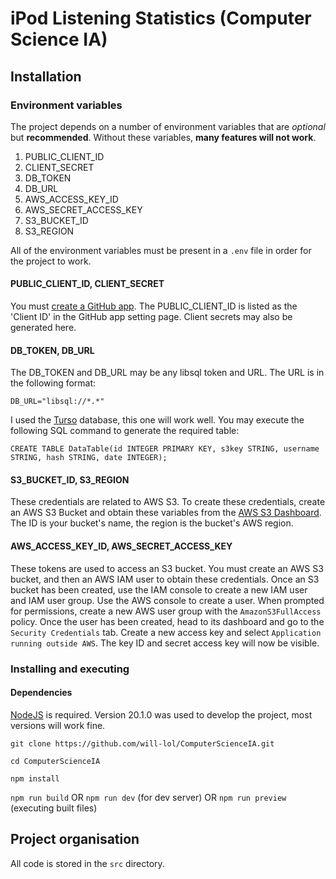# iPod Listening Statistics (Computer Science IA)
## Installation
### Environment variables
The project depends on a number of environment variables that are *optional* but **recommended**. Without these variables, **many features will not work**. 

1. PUBLIC_CLIENT_ID
2. CLIENT_SECRET
3. DB_TOKEN
4. DB_URL
5. AWS_ACCESS_KEY_ID
6. AWS_SECRET_ACCESS_KEY
7. S3_BUCKET_ID
8. S3_REGION

All of the environment variables must be present in a `.env` file in order for the project to work.

#### PUBLIC_CLIENT_ID, CLIENT_SECRET
You must [create a GitHub app](https://docs.github.com/en/apps/creating-github-apps/registering-a-github-app/registering-a-github-app). The PUBLIC_CLIENT_ID is listed as the 'Client ID' in the GitHub app setting page. Client secrets may also be generated here.

#### DB_TOKEN, DB_URL
The DB_TOKEN and DB_URL may be any libsql token and URL. The URL is in the following format:

`DB_URL="libsql://*.*"`

I used the [Turso](https://turso.tech/) database, this one will work well. 
You may execute the following SQL command to generate the required table:

`CREATE TABLE DataTable(id INTEGER PRIMARY KEY, s3key STRING, username STRING, hash STRING, date INTEGER);`

#### S3_BUCKET_ID, S3_REGION
These credentials are related to AWS S3. To create these credentials, create an AWS S3 Bucket and obtain these variables from the [AWS S3 Dashboard](https://s3.console.aws.amazon.com/s3/home). The ID is your bucket's name, the region is the bucket's AWS region. 

#### AWS_ACCESS_KEY_ID, AWS_SECRET_ACCESS_KEY
These tokens are used to access an S3 bucket. You must create an AWS S3 bucket, and then an AWS IAM user to obtain these credentials. Once an S3 bucket has been created, use the IAM console to create a new IAM user and IAM user group. Use the AWS console to create a user. When prompted for permissions, create a new AWS user group with the `AmazonS3FullAccess` policy. Once the user has been created, head to its dashboard and go to the `Security Credentials` tab. Create a new access key and select `Application running outside AWS`. The key ID and secret access key will now be visible.

### Installing and executing
#### Dependencies 
[NodeJS](https://nodejs.org/en) is required. Version 20.1.0 was used to develop the project, most versions will work fine.

`git clone https://github.com/will-lol/ComputerScienceIA.git`

`cd ComputerScienceIA`

`npm install`

`npm run build` OR `npm run dev` (for dev server) OR `npm run preview` (executing built files) 

## Project organisation 
All code is stored in the `src` directory. 